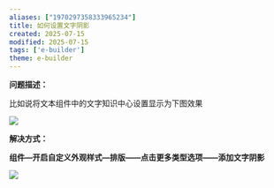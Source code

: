 ```yaml
---
aliases: ["1970297358333965234"]
title: 如何设置文字阴影
created: 2025-07-15
modified: 2025-07-15
tags: ['e-builder']
theme: e-builder
---
```


**问题描述：**

比如说将文本组件中的文字知识中心设置显示为下图效果

**![](https://myhelpdoc.oss-cn-heyuan.aliyuncs.com/mdimages/74c7102e80c6128c4fe2c40cad037225.jpg)**

**解决方式：**

**组件—开启自定义外观样式—排版——点击更多类型选项——添加文字阴影**

![](https://myhelpdoc.oss-cn-heyuan.aliyuncs.com/mdimages/5bd20b28a2dadaaa9cb8d4987b6e5c4c.jpg)

